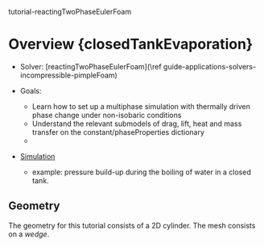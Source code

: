 tutorial-reactingTwoPhaseEulerFoam

# Overview {closedTankEvaporation}

- Solver: [reactingTwoPhaseEulerFoam](\ref guide-applications-solvers-incompressible-pimpleFoam)
- Goals: 
  - Learn how to set up a multiphase simulation with thermally driven phase change under non-isobaric conditions
  - Understand the relevant submodels of drag, lift, heat and mass transfer on the constant/phaseProperties dictionary
  - 
  
- [Simulation](closedTankEvaporation)
  - example: pressure build-up during the boiling of water in a closed tank.
  
  
## Geometry

The geometry for this tutorial consists of a 2D cylinder. The mesh consists on a *wedge*.
